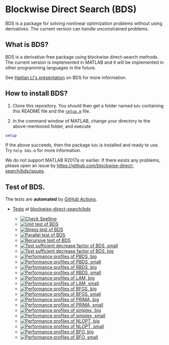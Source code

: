 # Blockwise Direct Search (BDS)

BDS is a package for solving nonlinear optimization problems without using derivatives. The current version can handle unconstrained problems. 

## What is BDS?

BDS is a derivative-free package using blockwise direct-search methods. The current version is implemented in MATLAB and it will be implemented in other programming languages in the future.

See [Haitian LI's presentation](https://lht97.github.io/documents/ICNONLA2023.pdf) on BDS for more information.

## How to install BDS?

1. Clone this repository. You should then get a folder named `bds` containing this README file and the
[`setup.m`](install.m) file.

2. In the command window of MATLAB, change your directory to the above-mentioned folder, and execute

```matlab
setup
```

If the above succeeds, then the package `bds` is installed and ready to use. Try `help bds.m` for more information.

We do not support MATLAB R2017a or earlier. If there exists any problems, please open an issue by
https://github.com/blockwise-direct-search/bds/issues.


## Test of BDS.
The tests are **automated** by
[GitHub Actions](https://docs.github.com/en/actions). 

- [Tests](https://github.com/blockwise-direct-search/bds/actions) at [blockwise-direct-search/bds](https://github.com/blockwise-direct-search/bds/)

    - [![Check Spelling](https://github.com/blockwise-direct-search/bds/actions/workflows/spelling.yml/badge.svg)](https://github.com/blockwise-direct-search/bds/actions/workflows/spelling.yml)
    - [![Unit test of BDS](https://github.com/blockwise-direct-search/bds/actions/workflows/unit_test.yml/badge.svg)](https://github.com/blockwise-direct-search/bds/actions/workflows/unit_test.yml)
    - [![Stress test of BDS](https://github.com/blockwise-direct-search/bds/actions/workflows/stress_test.yml/badge.svg)](https://github.com/blockwise-direct-search/bds/actions/workflows/stress_test.yml)
    - [![Parallel test of BDS](https://github.com/blockwise-direct-search/bds/actions/workflows/parallel_test_matlab.yml/badge.svg)](https://github.com/blockwise-direct-search/bds/actions/workflows/parallel_test_matlab.yml)
    - [![Recursive test of BDS](https://github.com/blockwise-direct-search/bds/actions/workflows/recursive_test_matlab.yml/badge.svg)](https://github.com/blockwise-direct-search/bds/actions/workflows/recursive_test_matlab.yml)
    - [![Test sufficient decrease factor of BDS, small](https://github.com/blockwise-direct-search/bds/actions/workflows/profile_small_sd.yml/badge.svg)](https://github.com/blockwise-direct-search/bds/actions/workflows/profile_small_sd.yml)
    - [![Test sufficient decrease factor of BDS, big](https://github.com/blockwise-direct-search/bds/actions/workflows/profile_big_sd.yml/badge.svg)](https://github.com/blockwise-direct-search/bds/actions/workflows/profile_big_sd.yml)
    - [![Performance profiles of PBDS, big](https://github.com/blockwise-direct-search/bds/actions/workflows/profile_pbds_big.yml/badge.svg)](https://github.com/blockwise-direct-search/bds/actions/workflows/profile_pbds_big.yml)
    - [![Performance profiles of PBDS, small](https://github.com/blockwise-direct-search/bds/actions/workflows/profile_pbds_small.yml/badge.svg)](https://github.com/blockwise-direct-search/bds/actions/workflows/profile_pbds_small.yml)
    - [![Performance profiles of RBDS, big](https://github.com/blockwise-direct-search/bds/actions/workflows/profile_rbds_big.yml/badge.svg)](https://github.com/blockwise-direct-search/bds/actions/workflows/profile_rbds_big.yml)
    - [![Performance profiles of RBDS, small](https://github.com/blockwise-direct-search/bds/actions/workflows/profile_rbds_small.yml/badge.svg)](https://github.com/blockwise-direct-search/bds/actions/workflows/profile_rbds_small.yml)
    - [![Performance profiles of LAM, big](https://github.com/blockwise-direct-search/bds/actions/workflows/profile_lam_big.yml/badge.svg)](https://github.com/blockwise-direct-search/bds/actions/workflows/profile_lam_big.yml)
    - [![Performance profiles of LAM, small](https://github.com/blockwise-direct-search/bds/actions/workflows/profile_lam_small.yml/badge.svg)](https://github.com/blockwise-direct-search/bds/actions/workflows/profile_lam_small.yml)
    - [![Performance profiles of BFGS, big](https://github.com/blockwise-direct-search/bds/actions/workflows/profile_bfgs_big.yml/badge.svg)](https://github.com/blockwise-direct-search/bds/actions/workflows/profile_bfgs_big.yml)
    - [![Performance profiles of BFGS, small](https://github.com/blockwise-direct-search/bds/actions/workflows/profile_bfgs_small.yml/badge.svg)](https://github.com/blockwise-direct-search/bds/actions/workflows/profile_bfgs_small.yml)
    - [![Performance profiles of PRIMA, big](https://github.com/blockwise-direct-search/bds/actions/workflows/profile_prima_big.yml/badge.svg)](https://github.com/blockwise-direct-search/bds/actions/workflows/profile_prima_big.yml)
    - [![Performance profiles of PRIMA, small](https://github.com/blockwise-direct-search/bds/actions/workflows/profile_prima_small.yml/badge.svg)](https://github.com/blockwise-direct-search/bds/actions/workflows/profile_prima_small.yml)
    - [![Performance profiles of simplex, big](https://github.com/blockwise-direct-search/bds/actions/workflows/profile_simplex_big.yml/badge.svg)](https://github.com/blockwise-direct-search/bds/actions/workflows/profile_simplex_big.yml)
    - [![Performance profiles of simplex, small](https://github.com/blockwise-direct-search/bds/actions/workflows/profile_simplex_small.yml/badge.svg)](https://github.com/blockwise-direct-search/bds/actions/workflows/profile_simplex_small.yml)
    - [![Performance profiles of NLOPT, big](https://github.com/blockwise-direct-search/bds/actions/workflows/profile_nlopt_big.yml/badge.svg)](https://github.com/blockwise-direct-search/bds/actions/workflows/profile_nlopt_big.yml)
    - [![Performance profiles of NLOPT, small](https://github.com/blockwise-direct-search/bds/actions/workflows/profile_nlopt_small.yml/badge.svg)](https://github.com/blockwise-direct-search/bds/actions/workflows/profile_nlopt_small.yml)
    - [![Performance profiles of BFO, big](https://github.com/blockwise-direct-search/bds/actions/workflows/profile_bfo_big.yml/badge.svg)](https://github.com/blockwise-direct-search/bds/actions/workflows/profile_bfo_big.yml)
    - [![Performance profiles of BFO, small](https://github.com/blockwise-direct-search/bds/actions/workflows/profile_bfo_small.yml/badge.svg)](https://github.com/blockwise-direct-search/bds/actions/workflows/profile_bfo_small.yml)